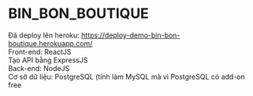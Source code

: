 # BIN_BON_BOUTIQUE
Đã deploy lên heroku: https://deploy-demo-bin-bon-boutique.herokuapp.com/ <br/>
Front-end: ReactJS <br/>
Tạo API bằng ExpressJS <br/>
Back-end: NodeJS <br/>
Cơ sở dữ liệu: PostgreSQL (tính làm MySQL mà vì PostgreSQL có add-on free<br/>
